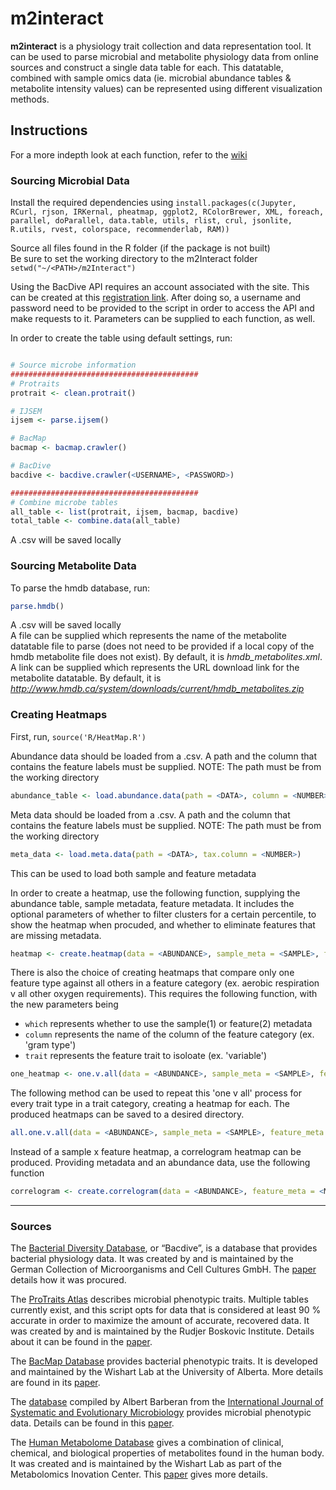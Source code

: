 # m2interact
**m2interact** is a physiology trait collection and data representation tool. It can be used to parse microbial and metabolite physiology data from online sources and construct a single data table for each. This datatable, combined with sample omics data (ie. microbial abundance tables & metabolite intensity values) can be represented using different visualization methods. 

## Instructions  
For a more indepth look at each function, refer to the [wiki](https://github.com/broadinstitute/m2interact/wiki)

### Sourcing Microbial Data 
Install the required dependencies using `install.packages(c(Jupyter, RCurl, rjson, IRKernal, pheatmap, ggplot2, RColorBrewer, XML, foreach, parallel, doParallel, data.table, utils, rlist, crul, jsonlite, R.utils, rvest, colorspace, recommenderlab, RAM))`

Source all files found in the R folder (if the package is not built)\
Be sure to set the working directory to the m2Interact folder `setwd("~/<PATH>/m2Interact")`

Using the BacDive API requires an account associated with the site. This can be created at this [registration link](https://bacdive.dsmz.de/api/bacdive/registration/register/). After doing so, a username and password need to be provided to the script in order to access the API and make requests to it. 
Parameters can be supplied to each function, as well.  

In order to create the table using default settings, run:
```R

# Source microbe information
##########################################
# Protraits
protrait <- clean.protrait()

# IJSEM
ijsem <- parse.ijsem()

# BacMap
bacmap <- bacmap.crawler()

# BacDive 
bacdive <- bacdive.crawler(<USERNAME>, <PASSWORD>)

##########################################
# Combine microbe tables
all_table <- list(protrait, ijsem, bacmap, bacdive)
total_table <- combine.data(all_table)
```
A .csv will be saved locally 

### Sourcing Metabolite Data
To parse the hmdb database, run:
```R
parse.hmdb()
```
A .csv will be saved locally\
A file can be supplied which represents the name of the metabolite datatable file to parse (does not need to be provided if a local copy of the hmdb metabolite file does not exist). By default, it is *hmdb_metabolites.xml*.
A link can be supplied which represents the URL download link for the metabolite datatable. By default, it is *http://www.hmdb.ca/system/downloads/current/hmdb_metabolites.zip*

### Creating Heatmaps
First, run, `source('R/HeatMap.R')`

Abundance data should be loaded from a .csv. A path and the column that contains the feature labels must be supplied.
NOTE: The path must be from the working directory
```R
abundance_table <- load.abundance.data(path = <DATA>, column = <NUMBER>)
```

Meta data should be loaded from a .csv. A path and the column that contains the feature labels must be supplied.
NOTE: The path must be from the working directory
```R
meta_data <- load.meta.data(path = <DATA>, tax.column = <NUMBER>)
```
This can be used to load both sample and feature metadata 

In order to create a heatmap, use the following function, supplying the abundance table, sample metadata, feature metadata. 
It includes the optional parameters of whether to filter clusters for a certain percentile, to show the heatmap when procuded, and whether to eliminate features that are missing metadata. 
```R
heatmap <- create.heatmap(data = <ABUNDANCE>, sample_meta = <SAMPLE>, feature_meta = <FEATURE>)
```

There is also the choice of creating heatmaps that compare only one feature type against all others in a feature category (ex. aerobic respiration v all other oxygen requirements). This requires the following function, with the new parameters being 
* `which` represents whether to use the sample(1) or feature(2) metadata
* `column` represents the name of the column of the feature category (ex. 'gram type')
* `trait` represents the feature trait to isoloate (ex. 'variable') 
```R
one_heatmap <- one.v.all(data = <ABUNDANCE>, sample_meta = <SAMPLE>, feature_meta = <FEATURE>, which = <NUMBER>, column = <CATEGORY>, trait = <TYPE>)
```

The following method can be used to repeat this 'one v all' process for every trait type in a trait category, creating a heatmap for each. The produced heatmaps can be saved to a desired directory. 
```R
all.one.v.all(data = <ABUNDANCE>, sample_meta = <SAMPLE>, feature_meta = <FEATURE>, which = <NUMBER>, column = <CATEGORY>, directory = <PATH>)
```

Instead of a sample x feature heatmap, a correlogram heatmap can be produced. Providing metadata and an abundance data, use the following function
```R
correlogram <- create.correlogram(data = <ABUNDANCE>, feature_meta = <METADATA>, show = TRUE)
```

------------------------------------------------------------------------------------------------------------------------------

### Sources 
The [Bacterial Diversity Database](https://bacdive.dsmz.de), or “Bacdive”, is a database that provides bacterial physiology data. It was created by and is maintained by the German Collection of Microorganisms and Cell Cultures GmbH. The [paper](https://academic.oup.com/nar/article/47/D1/D631/5106998) details how it was procured. 

The [ProTraits Atlas](http://protraits.irb.hr) describes microbial phenotypic traits. Multiple tables currently exist, and this script opts for data that is considered at least 90 % accurate in order to maximize the amount of accurate, recovered data. It was created by and is maintained by the Rudjer Boskovic Institute. Details about it can be found in the [paper](https://academic.oup.com/nar/article/44/21/10074/2290929). 

The [BacMap Database](http://bacmap.wishartlab.com) provides bacterial phenotypic traits. It is developed and maintained by the Wishart Lab at the University of Alberta. More details are found in its [paper](https://www.ncbi.nlm.nih.gov/pmc/articles/PMC3245156/). 

The [database](https://figshare.com/articles/International_Journal_of_Systematic_and_Evolutionary_Microbiology_IJSEM_phenotypic_database/4272392) compiled by Albert Barberan from the [International Journal of Systematic and Evolutionary Microbiology](https://microbiologysociety.org) provides microbial phenotypic data. Details can be found in this [paper](https://msphere.asm.org/content/2/4/e00237-17). 

The [Human Metabolome Database](http://www.hmdb.ca) gives a combination of clinical, chemical, and biological properties of metabolites found in the human body. It was created and is maintained by the Wishart Lab as part of the Metabolomics Inovation Center. This [paper](https://www.ncbi.nlm.nih.gov/pmc/articles/PMC5753273/) gives more details. 
